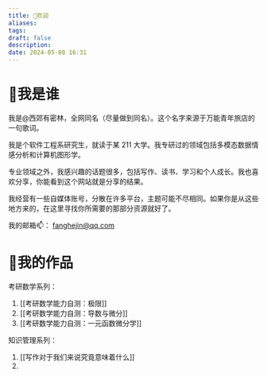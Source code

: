 ```yaml
---
title: 🎉欢迎
aliases: 
tags: 
draft: false
description: 
date: 2024-05-08 16:31
---
```

# 🧸我是谁
我是@西郊有密林，全网同名（尽量做到同名）。这个名字来源于万能青年旅店的一句歌词。

我是个软件工程系研究生，就读于某 211 大学。我专研过的领域包括多模态数据情感分析和计算机图形学。

专业领域之外，我感兴趣的话题很多，包括写作、读书、学习和个人成长。我也喜欢分享，你能看到这个网站就是分享的结果。

我经营有一些自媒体账号，分散在许多平台，主题可能不尽相同。如果你是从这些地方来的，在这里寻找你所需要的那部分资源就好了。

我的邮箱📫： fanghejin@qq.com
# 📠我的作品
考研数学系列：
1. [[考研数学能力自测：极限]]
2. [[考研数学能力自测：导数与微分]]
3. [[考研数学能力自测：一元函数微分学]]

知识管理系列：
1. [[写作对于我们来说究竟意味着什么]]
2. 
